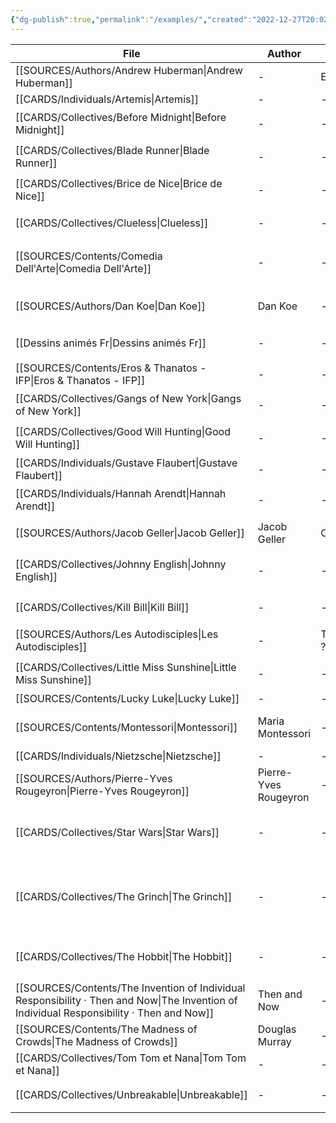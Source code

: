 ```yaml
---
{"dg-publish":true,"permalink":"/examples/","created":"2022-12-27T20:02:08.824+01:00","updated":"2023-01-14T00:50:26.476+01:00"}
---
```



| File                                                                                                                                         | Author                | Au_T       | Ch_T                         | Theme                                 | Cat           | Me_Cat                          |
| -------------------------------------------------------------------------------------------------------------------------------------------- | --------------------- | ---------- | ---------------------------- | ------------------------------------- | ------------- | ------------------------------- |
| [[SOURCES/Authors/Andrew Huberman\|Andrew Huberman]]                                                                                      | \-                    | ENFP       | \-                           | \-                                    | \-            | \-                              |
| [[CARDS/Individuals/Artemis\|Artemis]]                                                                                                    | \-                    | \-         | \-                           | \-                                    | \-            | \-                              |
| [[CARDS/Collectives/Before Midnight\|Before Midnight]]                                                                                    | \-                    | \-         | \-                           | \-                                    | fiction       | watch 🎞️                       |
| [[CARDS/Collectives/Blade Runner\|Blade Runner]]                                                                                          | \-                    | \-         | ISTP                         | \-                                    | fiction       | watch 🎞️                       |
| [[CARDS/Collectives/Brice de Nice\|Brice de Nice]]                                                                                        | \-                    | \-         | ESFP, ISFJ                   | idle, fake, appearances               | fiction       | watch 🎞️                       |
| [[CARDS/Collectives/Clueless\|Clueless]]                                                                                                  | \-                    | \-         | ESFP, Crusader               | \-                                    | irl           | watch 🎞️                       |
| [[SOURCES/Contents/Comedia Dell'Arte\|Comedia Dell'Arte]]                                                                                 | \-                    | \-         | \-                           | \-                                    | fiction       | watch 🎞️ / read 🔠             |
| [[SOURCES/Authors/Dan Koe\|Dan Koe]]                                                                                                      | Dan Koe               | \-         | ENTP/INTJ                    | dopamine, desire, change              | irl           | watch 🎞️                       |
| [[Dessins animés Fr\|Dessins animés Fr]]                                                                                                  | \-                    | \-         | \-                           | \-                                    | fiction       | watch 🎞️                       |
| [[SOURCES/Contents/Eros & Thanatos - IFP\|Eros & Thanatos - IFP]]                                                                         | \-                    | \-         | \-                           | \-                                    | fiction       | read 🔠                         |
| [[CARDS/Collectives/Gangs of New York\|Gangs of New York]]                                                                                | \-                    | \-         | INFJ                         | \-                                    | fiction       | watch 🎞️                       |
| [[CARDS/Collectives/Good Will Hunting\|Good Will Hunting]]                                                                                | \-                    | \-         | INFJ, INFP                   | \-                                    | fiction       | watch 🎞️                       |
| [[CARDS/Individuals/Gustave Flaubert\|Gustave Flaubert]]                                                                                  | \-                    | \-         | INFP                         | \-                                    | irl           | read 🔠                         |
| [[CARDS/Individuals/Hannah Arendt\|Hannah Arendt]]                                                                                        | \-                    | \-         | INTJ                         | evil, genocide, Ti                    | fiction       | watch 🎞️                       |
| [[SOURCES/Authors/Jacob Geller\|Jacob Geller]]                                                                                            | Jacob Geller          | Crusader   | Crusader                     | \-                                    | irl           | watch 🎞️                       |
| [[CARDS/Collectives/Johnny English\|Johnny English]]                                                                                      | \-                    | \-         | INTJ, ISFJ                   | Vainglory, Desacration, Pride         | fiction       | watch 🎞️                       |
| [[CARDS/Collectives/Kill Bill\|Kill Bill]]                                                                                                | \-                    | \-         | INTJ, ENTP                   | \-                                    | fiction       | watch 🎞️                       |
| [[SOURCES/Authors/Les Autodisciples\|Les Autodisciples]]                                                                                  | \-                    | Templier ? | \-                           | \-                                    | fiction / irl | watch 🎞️                       |
| [[CARDS/Collectives/Little Miss Sunshine\|Little Miss Sunshine]]                                                                          | \-                    | \-         | ESFJ, STJ, INTJ, INFP        | \-                                    | fiction       | watch 🎞️                       |
| [[SOURCES/Contents/Lucky Luke\|Lucky Luke]]                                                                                               | \-                    | \-         | \-                           | \-                                    | \-            | \-                              |
| [[SOURCES/Contents/Montessori\|Montessori]]                                                                                               | Maria Montessori      | \-         | \-                           | education, parenting, mind            | irl           | read 🔠                         |
| [[CARDS/Individuals/Nietzsche\|Nietzsche]]                                                                                                | \-                    | \-         | INTJ                         | \-                                    | \-            | \-                              |
| [[SOURCES/Authors/Pierre-Yves Rougeyron\|Pierre-Yves Rougeyron]]                                                                          | Pierre-Yves Rougeyron | \-         | \-                           | \-                                    | irl           | watch 🎞️                       |
| [[CARDS/Collectives/Star Wars\|Star Wars]]                                                                                                | \-                    | \-         | ENTP, ESTJ, INTJ, INFJ, ISFJ | \-                                    | fiction       | watch 🎞️                       |
| [[CARDS/Collectives/The Grinch\|The Grinch]]                                                                                              | \-                    | \-         | ENTP                         | UD/UF, Envy, Malevolence, Desacration | fiction / irl | watch 🎞️ / read 🔠 / listen 🎧 |
| [[CARDS/Collectives/The Hobbit\|The Hobbit]]                                                                                              | \-                    | \-         | ISTJ                         | \-                                    | fiction       | watch 🎞️ / read 🔠             |
| [[SOURCES/Contents/The Invention of Individual Responsibility · Then and Now\|The Invention of Individual Responsibility · Then and Now]] | Then and Now          | \-         | \-                           | responsibility, politics              | irl           | watch 🎞️                       |
| [[SOURCES/Contents/The Madness of Crowds\|The Madness of Crowds]]                                                                         | Douglas Murray        | \-         | \-                           | \-                                    | irl           | read 🔠                         |
| [[CARDS/Collectives/Tom Tom et Nana\|Tom Tom et Nana]]                                                                                    | \-                    | \-         | \-                           | \-                                    | \-            | \-                              |
| [[CARDS/Collectives/Unbreakable\|Unbreakable]]                                                                                            | \-                    | \-         | ISXJ                         | \-                                    | fiction       | watch 🎞️                       |


